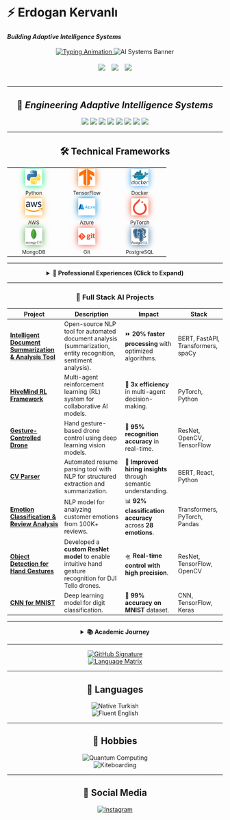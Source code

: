 # ⚡ **Erdogan Kervanlı**  
#### *Building Adaptive Intelligence Systems*

<div align="center">
  <!-- Animated Header with Gradient Text -->
  <a href="https://git.io/typing-svg">
    <img src="https://readme-typing-svg.herokuapp.com?font=Fira+Code&weight=600&size=24&duration=4000&pause=1000&color=00E676&center=true&vCenter=true&width=600&lines=AI+Systems+Architect+%F0%9F%A4%96;PhD+Researcher+in+AI+%7C+AI+Engineer+%F0%9F%93%9A;" alt="Typing Animation"/>
  </a>
<!-- Animated Neural Network Banner -->
<img src="https://media.giphy.com/media/ftAyb0CG1FNAIZt4SO/giphy.gif" 
     width="40%" 
     alt="AI Systems Banner"/>

<!-- Social Links with Enhanced UI -->
<div align="center" style="padding: 20px 0; display: flex; justify-content: center; gap: 15px;">
  <a href="https://www.linkedin.com/in/kervanli/" target="_blank" style="text-decoration: none;">
    <img src="https://img.shields.io/badge/-LinkedIn-0A66C2?style=for-the-badge&logo=linkedin&logoColor=white&labelColor=1C2B3E" 
         style="transition: transform 0.3s ease, opacity 0.3s ease;" 
         onmouseover="this.style.transform='scale(1.1)'; this.style.opacity='0.9';" 
         onmouseout="this.style.transform='scale(1)'; this.style.opacity='1';"/>
  </a>
  
  <a href="https://github.com/erdogan98" target="_blank" style="text-decoration: none;">
    <img src="https://img.shields.io/badge/-Code_Repository-181717?style=for-the-badge&logo=github&logoColor=white&labelColor=1C2B3E" 
         style="transition: transform 0.3s ease, opacity 0.3s ease;" 
         onmouseover="this.style.transform='scale(1.1)'; this.style.opacity='0.9';" 
         onmouseout="this.style.transform='scale(1)'; this.style.opacity='1';"/>
  </a>

  <a href="mailto:ekervanli@outlook.com" style="text-decoration: none;">
    <img src="https://img.shields.io/badge/-Contact-00E676?style=for-the-badge&logo=protonmail&logoColor=white&labelColor=1C2B3E" 
         style="transition: transform 0.3s ease, opacity 0.3s ease;" 
         onmouseover="this.style.transform='scale(1.1)'; this.style.opacity='0.9';" 
         onmouseout="this.style.transform='scale(1)'; this.style.opacity='1';"/>
  </a>
</div>


---

## 🧠 *Engineering Adaptive Intelligence Systems*

<div align="center">
  <!-- Precision-Tuned Skill Matrix -->
  <img src="https://img.shields.io/badge/-Deep%20Learning-00E676?style=flat-square&logo=keras&logoColor=1C2B3E&labelColor=1C2B3E"/> 
  <img src="https://img.shields.io/badge/-Collaborative%20RL-A020F0?style=flat-square&logo=pytorch&logoColor=1C2B3E&labelColor=1C2B3E"/>
  <img src="https://img.shields.io/badge/-Parallel%20Computing-00C7B7?style=flat-square&logo=openmpi&logoColor=1C2B3E&labelColor=1C2B3E"/>
  <img src="https://img.shields.io/badge/-Distributed%20Systems-FF9900?style=flat-square&logo=apachespark&logoColor=1C2B3E&labelColor=1C2B3E"/>
  <img src="https://img.shields.io/badge/-Computer%20Vision-326CE5?style=flat-square&logo=opencv&logoColor=1C2B3E&labelColor=1C2B3E"/>
  <img src="https://img.shields.io/badge/-Model%20Optimization-47A248?style=flat-square&logo=nvidia&logoColor=1C2B3E&labelColor=1C2B3E"/>
  <img src="https://img.shields.io/badge/-MLOps-FF5733?style=flat-square&logo=githubactions&logoColor=1C2B3E&labelColor=1C2B3E"/>
  <img src="https://img.shields.io/badge/-LLMOps-8E44AD?style=flat-square&logo=fastapi&logoColor=1C2B3E&labelColor=1C2B3E"/>
</div>


---

## 🛠 **Technical Frameworks**

<div align="center">
  <!-- Interactive Tech Grid -->
  <table>
    <tr>
      <td align="center" width="110">
        <img src="https://raw.githubusercontent.com/devicons/devicon/master/icons/python/python-original.svg" width="40" style="filter: drop-shadow(0 0 8px #00E676)"/><br>
        <sub>Python</sub>
      </td>
      <td align="center" width="110">
        <img src="https://raw.githubusercontent.com/devicons/devicon/master/icons/tensorflow/tensorflow-original.svg" width="40" style="filter: drop-shadow(0 0 8px #FF6F00)"/><br>
        <sub>TensorFlow</sub>
      </td>
      <td align="center" width="110">
        <img src="https://raw.githubusercontent.com/devicons/devicon/master/icons/docker/docker-original-wordmark.svg" width="40" style="filter: drop-shadow(0 0 8px #2496ED)"/><br>
        <sub>Docker</sub>
      </td>
    </tr>
    <tr>
      <td align="center">
        <img src="https://raw.githubusercontent.com/devicons/devicon/master/icons/amazonwebservices/amazonwebservices-original-wordmark.svg" width="40" style="filter: drop-shadow(0 0 8px #FF9900)"/><br>
        <sub>AWS</sub>
      </td>
      <td align="center">
        <img src="https://raw.githubusercontent.com/devicons/devicon/master/icons/azure/azure-original-wordmark.svg" width="40" style="filter: drop-shadow(0 0 8px #0089D6)"/><br>
        <sub>Azure</sub>
      </td>
      <td align="center">
        <img src="https://raw.githubusercontent.com/devicons/devicon/master/icons/pytorch/pytorch-original.svg" width="40" style="filter: drop-shadow(0 0 8px #EE4C2C)"/><br>
        <sub>PyTorch</sub>
      </td>
    </tr>
    <tr>
      <td align="center">
        <img src="https://raw.githubusercontent.com/devicons/devicon/master/icons/mongodb/mongodb-original-wordmark.svg" width="40" style="filter: drop-shadow(0 0 8px #47A248)"/><br>
        <sub>MongoDB</sub>
      </td>
      <td align="center">
        <img src="https://raw.githubusercontent.com/devicons/devicon/master/icons/git/git-plain-wordmark.svg" width="40" style="filter: drop-shadow(0 0 8px #F14E32)"/><br>
        <sub>Git</sub>
      </td>
      <td align="center">
        <img src="https://raw.githubusercontent.com/devicons/devicon/master/icons/postgresql/postgresql-original-wordmark.svg" width="40" style="filter: drop-shadow(0 0 8px #336791)"/><br>
        <sub>PostgreSQL</sub>
      </td>
    </tr>
  </table>
</div>

---

<details>
<summary><b>🚀 Professional Experiences (Click to Expand)</b></summary>

### **AI Engineer | Stamina AI/ExoChat**  
`2024 - Present`  
- Engineered document pipeline handling 
- Designed neural search architecture  
- Architected hybrid SQL/vector database schema

### **AI Consultant | Remote**  
`2024 - Present`  
- Optimized models for **35% latency reduction**  
- Deployed distributed training across **Multiple GPUs**  
- Automated client workflows with **CI/CD pipelines**

### **Data Scientist | ViperSoft Tech**  
`2023 - 2024`  
- Authored emotion classifier (**F1-score: 0.92**)  
- Reduced ETL pipeline costs by **40%** via Spark optimization  
- Scraped/analyzed **100K+ reviews** for sentiment insights

</details>

---

### **🔭 Full Stack AI Projects**  

| Project | Description | Impact | Stack |  
|---------|------------|--------|-------|  
| **[Intelligent Document Summarization & Analysis Tool](https://github.com/erdogan98/Intelligent-Document-Summarization-and-Analysis-Tool)** | Open-source NLP tool for automated document analysis (summarization, entity recognition, sentiment analysis). | ⏩ **20% faster processing** with optimized algorithms. | BERT, FastAPI, Transformers, spaCy |  
| **[HiveMind RL Framework](https://github.com/erdogan98)** | Multi-agent reinforcement learning (RL) system for collaborative AI models. | 🚀 **3x efficiency** in multi-agent decision-making. | PyTorch, Python |  
| **[Gesture-Controlled Drone](https://github.com/erdogan98)** | Hand gesture-based drone control using deep learning vision models. | 🎯 **95% recognition accuracy** in real-time. | ResNet, OpenCV, TensorFlow |  
| **[CV Parser](https://github.com/erdogan98)** | Automated resume parsing tool with NLP for structured extraction and summarization. | 📄 **Improved hiring insights** through semantic understanding. | BERT, React, Python |  
| **[Emotion Classification & Review Analysis](https://github.com/erdogan98)** | NLP model for analyzing customer emotions from 100K+ reviews. | 📊 **92% classification accuracy** across **28 emotions**. | Transformers, PyTorch, Pandas |  
| **[Object Detection for Hand Gestures](https://github.com/erdogan98)** | Developed a **custom ResNet model** to enable intuitive hand gesture recognition for DJI Tello drones. | 🛸 **Real-time control with high precision**. | ResNet, TensorFlow, OpenCV |  
| **[CNN for MNIST](https://github.com/erdogan98)** | Deep learning model for digit classification. | 🔢 **99% accuracy on MNIST** dataset. | CNN, TensorFlow, Keras |  

---

<details>
<summary><b>📚 Academic Journey</b></summary>

### **PhD in Artificial Intelligence**  
📍 *Cyprus International University* | *2024 – Present*  
- **Research Focus:** Expanding on the HiveMind framework from MSc research to develop **efficient, intelligent, and scalable language models**.  
- Investigating **innovative methodologies** to enhance **LLM performance for real-world applications**.  
- **GPA:** 4.0  

### **MSc in Artificial Intelligence**  
📍 *University of Kent, Canterbury* | *2022 – 2023*  
- **Thesis:** *"From A3C to HiveMind: Exploring Collaborative Learning in Gridworld Dynamics"*  
- **Research Highlights:**  
  - Developed **HiveMind RL Framework**, a **collaborative reinforcement learning** system for **multi-agent** environments.  
  - Experimented with **custom RL models** in **Gridworld**, optimizing distributed and adaptive AI systems.  
  - Applied **advanced reinforcement learning techniques** to improve **scalability and learning efficiency**.  
- **Award:** **Merit** (for outstanding academic performance).  

### **BSc in Computer Science**  
📍 *Canterbury Christ Church University* | *2018 – 2022*  
- **Specialization:** Software Development, **High-Performance Computing (HPC)**, and Algorithm Design.  
- **Key Projects:**  
  - Designed **computational algorithms** for complex problem-solving.  
  - Applied **object-oriented programming** principles to software development.  
  - Worked on various **programming frameworks** to develop **scalable applications**.  

</details>


---

<!-- GitHub Ecosystem -->
[![GitHub Signature](https://github-readme-stats.vercel.app/api?username=erdogan98&show_icons=true&theme=nightowl&hide_border=true&bg_color=1C2B3E&title_color=00E676&icon_color=00C7B7)](https://github.com/erdogan98)  
[![Language Matrix](https://github-readme-stats.vercel.app/api/top-langs/?username=erdogan98&layout=compact&theme=nightowl&hide_border=true&bg_color=1C2B3E&title_color=00E676)](https://github.com/anuraghazra/github-readme-stats)

---

## 💬 **Languages**
![Native Turkish](https://img.shields.io/badge/-Native_Turkish-00E676?style=flat-square&logo=duolingo)  
![Fluent English](https://img.shields.io/badge/-Fluent_English-00C7B7?style=flat-square&logo=mdnwebdocs)

---

## 🎯 **Hobbies**
![Quantum Computing](https://img.shields.io/badge/-Quantum_Computing-FF9900?style=flat-square&logo=quantum)  
![Kiteboarding](https://img.shields.io/badge/-Kiteboarding-326CE5?style=flat-square&logo=paragliding)  

---

## 📱 **Social Media**
[![Instagram](https://img.shields.io/badge/-Instagram-E4405F?style=flat-square&logo=instagram&logoColor=white)](https://www.instagram.com/erdogankervanli)
